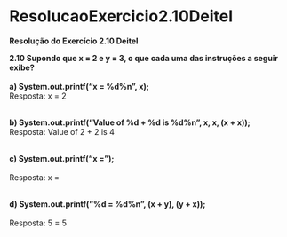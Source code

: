 # ResolucaoExercicio2.10Deitel

**Resolução do Exercício 2.10 Deitel**

**2.10 Supondo que x = 2 e y = 3, o que cada uma das instruções a seguir exibe?**<br><br>
**a) System.out.printf(“x = %d%n”, x);**<br>
Resposta: x = 2 <br><br>

**b) System.out.printf(“Value of %d + %d is %d%n”, x, x, (x + x));**<br>
Resposta: Value of 2 + 2 is 4 <br><br>

**c) System.out.printf(“x =”);** <br><br>
Resposta: x = <br><br>

**d) System.out.printf(“%d = %d%n”, (x + y), (y + x));**<br><br>
Resposta: 5 = 5 <br><br>

